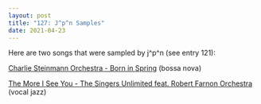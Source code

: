```yaml
---
layout: post
title: "127: J^p^n Samples"
date: 2021-04-23
---
```


Here are two songs that were sampled by j^p^n (see entry 121):

[Charlie Steinmann Orchestra - Born in Spring](https://youtu.be/h-XP-qsoqIM) (bossa nova)

[The More I See You - The Singers Unlimited feat. Robert Farnon Orchestra](https://youtu.be/MR_wxqbNfxE) (vocal jazz)
